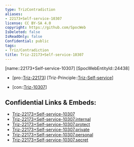 ```yaml
---
type: TrizContradiction
aliases:
- 22173+Self-service-10307
license: CC BY-SA 4.0
copyright: https://github.com/SpocWeb
IsDeleted: false
IsReadOnly: false
Confidential: public
tags: 
- Triz/Contradiction
title: Triz-22173+Self-service-10307
---
```

[name::22173+Self-service-10307]
[SpocWebEntityId::24438]
+ [pro::[Triz-22173](Triz-22173)]
[Triz-Principle::[Triz-Self-service](tech/Triz/Principle/Triz-Self-service.md)]
- [con::[Triz-10307](Triz-10307)]



## Confidential Links & Embeds: 
- [Triz-22173+Self-service-10307](../../../../_public/tech/Triz/Contradict/Triz-22173+Self-service-10307.md) 
- [Triz-22173+Self-service-10307.internal](../../../../_internal/tech/Triz/Contradict/Triz-22173+Self-service-10307.internal.md) 
- [Triz-22173+Self-service-10307.protect](../../../../_protect/tech/Triz/Contradict/Triz-22173+Self-service-10307.protect.md) 
- [Triz-22173+Self-service-10307.private](../../../../_private/tech/Triz/Contradict/Triz-22173+Self-service-10307.private.md) 
- [Triz-22173+Self-service-10307.personal](../../../../_personal/tech/Triz/Contradict/Triz-22173+Self-service-10307.personal.md) 
- [Triz-22173+Self-service-10307.secret](../../../../_secret/tech/Triz/Contradict/Triz-22173+Self-service-10307.secret.md) 
